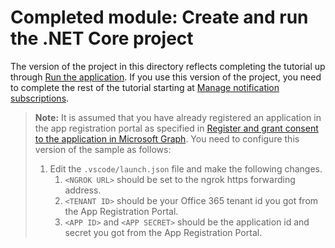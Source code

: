 # Completed module: Create and run the .NET Core project

The version of the project in this directory reflects completing the tutorial up through [Run the application](../../tutorial/06_run.md). If you use this version of the project, you need to complete the rest of the tutorial starting at [Manage notification subscriptions](../../tutorial/07_subbscription-management.md).

> **Note:** It is assumed that you have already registered an application in the app registration portal as specified in [Register and grant consent to the application in Microsoft Graph](../../tutorial/02_create-app.md). You need to configure this version of the sample as follows:
>
> 1. Edit the `.vscode/launch.json` file and make the following changes.
>     1.  `<NGROK URL>` should be set to the ngrok https forwarding address.
>     1.  `<TENANT ID>` should be your Office 365 tenant id you got from the App Registration Portal.
>     1.  `<APP ID>` and `<APP SECRET>` should be the application id and secret you got from the App Registration Portal.